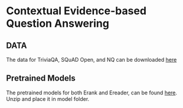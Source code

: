 # Contextual Evidence-based Question Answering
## DATA
The data for TriviaQA, SQuAD Open, and NQ can be downloaded [here]()

## Pretrained Models
The pretrained models for both Erank and Ereader, can be found [here](https://drive.google.com/drive/folders/18PgPdFA_34L6RdBeeZNT1E_r0JvE---0?usp=share_link). Unzip and place it in model folder.
